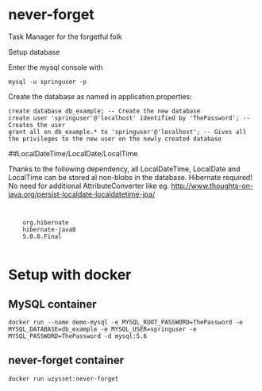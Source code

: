 # never-forget
Task Manager for the forgetful folk

Setup database

Enter the mysql console with

~~~
mysql -u springuser -p
~~~

Create the database as named in <path>application.properties</path>:

~~~
create database db_example; -- Create the new database
create user 'springuser'@'localhost' identified by 'ThePassword'; -- Creates the user
grant all on db_example.* to 'springuser'@'localhost'; -- Gives all the privileges to the new user on the newly created database
~~~




##LocalDateTime/LocalDate/LocalTime

Thanks to the following dependency, all LocalDateTime, LocalDate and LocalTime can be stored al non-blobs in the database. Hibernate required! No need for additional AttributeConverter like eg. http://www.thoughts-on-java.org/persist-localdate-localdatetime-jpa/

<code>
<dependency>
    <groupId>org.hibernate</groupId>
    <artifactId>hibernate-java8</artifactId>
    <version>5.0.0.Final</version>
</dependency>
</code>

# Setup with docker

## MySQL container
~~~
docker run --name demo-mysql -e MYSQL_ROOT_PASSWORD=ThePassword -e MYSQL_DATABASE=db_example -e MYSQL_USER=springuser -e MYSQL_PASSWORD=ThePassword -d mysql:5.6
~~~


## never-forget container
~~~
docker run uzysset:never-forget
~~~
